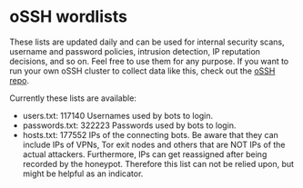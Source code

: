# oSSH wordlists
These lists are updated daily and can be used for internal security scans, username and password policies, intrusion detection, IP reputation decisions, and so on. Feel free to use them for any purpose. If you want to run your own oSSH cluster to collect data like this, check out the [oSSH repo](https://github.com/toxyl/ossh).  

Currently these lists are available:  
- users.txt: 117140                                                                                                                                                                                                                                                                                                                                                                                                                                                                                                                                                                                                Usernames used by bots to login. 
- passwords.txt: 322223                                                                                                                                                                                                                                                                                                                                                                                                                                                                                                                                                                                                Passwords used by bots to login. 
- hosts.txt: 177552                                                                                                                                                                                                                                                                                                                                                                                                                                                                                                                                                                                                IPs of the connecting bots. Be aware that they can include IPs of VPNs, Tor exit nodes and others that are NOT IPs of the actual attackers. Furthermore, IPs can get reassigned after being recorded by the honeypot. Therefore this list can not be relied upon, but might be helpful as an indicator.
